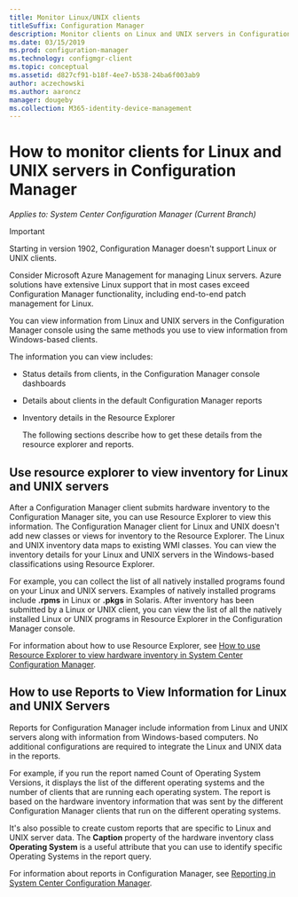 ```yaml
---
title: Monitor Linux/UNIX clients
titleSuffix: Configuration Manager
description: Monitor clients on Linux and UNIX servers in Configuration Manager.
ms.date: 03/15/2019
ms.prod: configuration-manager
ms.technology: configmgr-client
ms.topic: conceptual
ms.assetid: d827cf91-b18f-4ee7-b538-24ba6f003ab9
author: aczechowski
ms.author: aaroncz
manager: dougeby
ms.collection: M365-identity-device-management
---
```


# How to monitor clients for Linux and UNIX servers in Configuration Manager

*Applies to: System Center Configuration Manager (Current Branch)*

> [!Important]  
> Starting in version 1902, Configuration Manager doesn't support Linux or UNIX clients. 
> 
> Consider Microsoft Azure Management for managing Linux servers. Azure solutions have extensive Linux support that in most cases exceed Configuration Manager functionality, including end-to-end patch management for Linux.

You can view information from Linux and UNIX servers in the Configuration Manager console using the same methods you use to view information from Windows-based clients.  

 The information you can view includes:  

- Status details from clients, in the Configuration Manager console dashboards  

- Details about clients in the default Configuration Manager reports  

- Inventory details in the Resource Explorer  

  The following sections describe how to get these details from the resource explorer and reports.  

##  <a name="BKMK_UseResourceExpforLnU"></a> Use resource explorer to view inventory for Linux and UNIX servers  

 After a Configuration Manager client submits hardware inventory to the Configuration Manager site, you can use Resource Explorer to view this information. The Configuration Manager client for Linux and UNIX doesn't add new classes or views for inventory to the Resource Explorer. The Linux and UNIX inventory data maps to existing WMI classes. You can view the inventory details for your Linux and UNIX servers in the Windows-based classifications using Resource Explorer.  

 For example, you can collect the list of all natively installed programs found on your Linux and UNIX servers. Examples of natively installed programs include **.rpms** in Linux or **.pkgs** in Solaris. After inventory has been submitted by a Linux or UNIX client, you can view the list of all the natively installed Linux or UNIX programs in Resource Explorer in the Configuration Manager console.  

 For information about how to use Resource Explorer, see [How to use Resource Explorer to view hardware inventory in System Center Configuration Manager](../../../core/clients/manage/inventory/use-resource-explorer-to-view-hardware-inventory.md).  

##  <a name="BKMK_UseReportsforLnU"></a> How to use Reports to View Information for Linux and UNIX Servers  
 Reports for Configuration Manager include information from Linux and UNIX servers along with information from Windows-based computers. No additional configurations are required to integrate the Linux and UNIX data in the reports.  

 For example, if you run the report named Count of Operating System Versions, it displays the list of the different operating systems and the number of clients that are running each operating system. The report is based on the hardware inventory information that was sent by the different Configuration Manager clients that run on the different operating systems.  

 It's also possible to create custom reports that are specific to Linux and UNIX server data. The **Caption** property of the hardware inventory class **Operating System** is a useful attribute that you can use to identify specific Operating Systems in the report query.  

 For information about reports in Configuration Manager, see [Reporting in System Center Configuration Manager](../../../core/servers/manage/reporting.md).  
